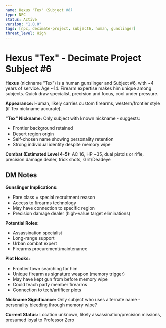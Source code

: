 ```yaml
---
name: Hexus "Tex" (Subject #6)
type: NPC
status: Active
version: "1.0.0"
tags: [npc, decimate-project, subject6, human, gunslinger]
threat_level: High
---
```


# Hexus "Tex" - Decimate Project Subject #6

**Hexus** (nickname "Tex") is a human gunslinger and Subject #6, with ~4 years of service. Age ~14. Firearm expertise makes him unique among subjects. Quick draw specialist, precision and focus, cool under pressure.

**Appearance:** Human, likely carries custom firearms, western/frontier style (if Tex nickname accurate).

**"Tex" Nickname:** Only subject with known nickname - suggests:
- Frontier background retained
- Desert region origin
- Self-chosen name showing personality retention
- Strong individual identity despite memory wipe

**Combat (Estimated Level 4-5):** AC 16, HP ~35, dual pistols or rifle, precision damage dealer, trick shots, Grit/Deadeye

## DM Notes

**Gunslinger Implications:**
- Rare class = special recruitment reason
- Access to firearms technology
- May have connection to specific region
- Precision damage dealer (high-value target eliminations)

**Potential Roles:**
- Assassination specialist
- Long-range support
- Urban combat expert
- Firearms procurement/maintenance

**Plot Hooks:**
- Frontier town searching for him
- Unique firearm as signature weapon (memory trigger)
- May have kept gun from before memory wipe
- Could teach party member firearms
- Connection to tech/artificer plots

**Nickname Significance:** Only subject who uses alternate name - personality bleeding through memory wipe?

**Current Status:** Location unknown, likely assassination/precision missions, presumed loyal to Professor Zero
